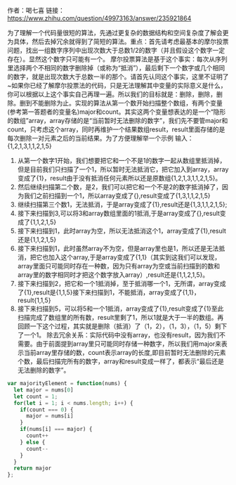 作者：喝七喜
链接：https://www.zhihu.com/question/49973163/answer/235921864

为了理解一个代码量很短的算法，先通过更复杂的数据结构和空间复杂度了解会更为具体，然后去掉冗余就得到了简短的算法。重点：首先请考虑最基本的摩尔投票问题，找出一组数字序列中出现次数大于总数1/2的数字（并且假设这个数字一定存在）。显然这个数字只可能有一个。
摩尔投票算法是基于这个事实：每次从序列里选择两个不相同的数字删除掉（或称为“抵消”），最后剩下一个数字或几个相同的数字，就是出现次数大于总数一半的那个。请首先认同这个事实，这里不证明了~如果你已经了解摩尔投票法的代码，只是无法理解其中变量的实际意义是什么，你可以根据以上这个事实自己再理一遍。所以我们的目标就是：删除，删除，删除。删到不能删除为止。实现的算法从第一个数开始扫描整个数组，有两个变量(参考第一答题者的变量名)major和count。其实这两个变量想表达的是一个“隐形的数组”array，array存储的是“当前暂时无法删除的数字”，我们先不要管major和count，只考虑这个array，同时再维护一个结果数组result，result里面存储的是每次删除一对元素之后的当前结果。为了方便理解举一个示例
输入：{1,2,1,3,1,1,2,1,5}
  1. 从第一个数字1开始，我们想要把它和一个不是1的数字一起从数组里抵消掉，但是目前我们只扫描了一个1，所以暂时无法抵消它，把它加入到array，array变成了{1}，result由于没有抵消任何元素所以还是原数组{1,2,1,3,1,1,2,1,5}。
  2. 然后继续扫描第二个数，是2，我们可以把它和一个不是2的数字抵消掉了，因为我们之前扫描到一个1，所以array变成了{},result变成了{1,3,1,1,2,1,5}
  3. 继续扫描第三个数1，无法抵消，于是array变成了{1},result还是{1,3,1,1,2,1,5};
  4. 接下来扫描到3,可以将3和array数组里面的1抵消,于是array变成了{},result变成了{1,1,2,1,5}
  5. 接下来扫描到1，此时array为空，所以无法抵消这个1，array变成了{1},result还是{1,1,2,1,5}
  6. 接下来扫描到1，此时虽然array不为空，但是array里也是1，所以还是无法抵消，把它也加入这个array,于是array变成了{1,1}（其实到这我们可以发现，array里面只可能同时存在一种数，因为只有array为空或当前扫描到的数和array里的数字相同时才把这个数字放入array）,result还是{1,1,2,1,5}。
  7. 接下来扫描到2，把它和一个1抵消掉，至于抵消哪一个1，无所谓，array变成了{1},result是{1,1,5}接下来扫描到1，不能抵消，array变成了{1,1}，result{1,1,5}
  8. 接下来扫描到5，可以将5和一个1抵消，array变成了{1},result变成了{1}至此扫描完成了数组里的所有数，result里剩了1，所以1就是大于一半的数组。再回顾一下这个过程，其实就是删除（抵消）了（1，2），（1，3），（1，5）剩下了一个1。
除去冗余关系：实际代码中没有array，也没有result，因为我们不需要。由于前面提到array里只可能同时存储一种数字，所以我们用major来表示当前array里存储的数，count表示array的长度,即目前暂时无法删除的元素个数，最后扫描完所有的数字，array和result变成一样了，都表示“最后还是无法删除的数字”。
```javascript
var majorityElement = function(nums) {
  let major = nums[0]
  let count = 1;
  for(let i = 1; i < nums.length; i++) {
    if(count === 0) {
      major = nums[i]
    }
    if(nums[i] === major) {
      count++
    } else {
      count--
    }
  }
  return major
};
```
